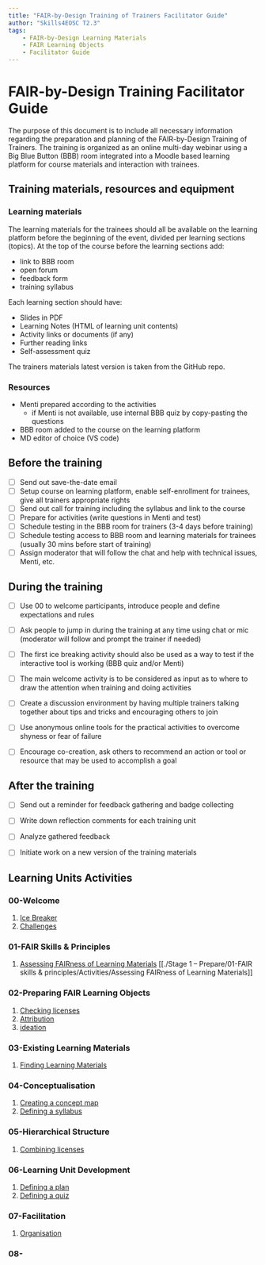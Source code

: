 ```yaml
---
title: "FAIR-by-Design Training of Trainers Facilitator Guide"
author: "Skills4EOSC T2.3"
tags: 
    - FAIR-by-Design Learning Materials
    - FAIR Learning Objects
    - Facilitator Guide
---
```


# FAIR-by-Design Training Facilitator Guide

The purpose of this document is to include all necessary information regarding the preparation and planning of the FAIR-by-Design Training of Trainers.
The training is organized as an online multi-day webinar using a Big Blue Button (BBB) room integrated into a Moodle based learning platform for course materials and interaction with trainees. 

## Training materials, resources and equipment
### Learning materials
The learning materials for the trainees should all be available on the learning platform before the beginning of the event, divided per learning sections (topics). 
At the top of the course before the learning sections add:
- link to BBB room
- open forum
- feedback form
- training syllabus

Each learning section should have:
- Slides in PDF
- Learning Notes (HTML of learning unit contents)
- Activity links or documents (if any)
- Further reading links
- Self-assessment quiz

The trainers materials latest version is taken from the GitHub repo.

### Resources
- Menti prepared according to the activities
    - if Menti is not available, use internal BBB quiz by copy-pasting the questions
- BBB room added to the course on the learning platform
- MD editor of choice (VS code)

## Before the training
- [ ] Send out save-the-date email
- [ ] Setup course on learning platform, enable self-enrollment for trainees, give all trainers appropriate rights
- [ ] Send out call for training including the syllabus and link to the course
- [ ] Prepare for activities (write questions in Menti and test) 
- [ ] Schedule testing in the BBB room for trainers (3-4 days before training)
- [ ] Schedule testing access to BBB room and learning materials for trainees (usually 30 mins before start of training)
- [ ] Assign moderator that will follow the chat and help with technical issues, Menti, etc.

## During the training
- [ ] Use 00 to welcome participants, introduce people and define expectations and rules
- [ ] Ask people to jump in during the training at any time using chat or mic (moderator will follow and prompt the trainer if needed)
- [ ] The first ice breaking activity should also be used as a way to test if the interactive tool is working (BBB quiz and/or Menti)
- [ ] The main welcome activity is to be considered as input as to where to draw the attention when training and doing activities
- [ ] Create a discussion environment by having multiple trainers talking together about tips and tricks and encouraging others to join
- [ ] Use anonymous online tools for the practical activities to overcome shyness or fear of failure
- [ ] Encourage co-creation, ask others to recommend an action or tool or resource that may be used to accomplish a goal


## After the training
- [ ] Send out a reminder for feedback gathering and badge collecting
- [ ] Write down reflection comments for each training unit
- [ ] Analyze gathered feedback
- [ ] Initiate work on a new version of the training materials 


## Learning Units Activities

### 00-Welcome
1. [Ice Breaker](./00-Welcome/Activities/00-ice_breaker.md)
2. [Challenges](./00-Welcome/Activities/01-challenges.md)

### 01-FAIR Skills & Principles
1. [Assessing FAIRness of Learning Materials](./Stage%201%20-%20Prepare/01-FAIR%20skills%20&%20principles/Activities/Assessing%20FAIRness%20of%20Learning%20Materials.md)
[[./Stage 1 – Prepare/01-FAIR skills & principles/Activities/Assessing FAIRness of Learning Materials]]

### 02-Preparing FAIR Learning Objects
1. [Checking licenses](./Stage%201:%20Prepare/02-Preparing%20FAIR%20Learning%20Objects/Activities/01-Checking%20licenses.md)  
2. [Attribution](./Stage%201:%20Prepare/02-Preparing%20FAIR%20Learning%20Objects/Activities/02-Attribution.md)
3. [ideation](./Stage%201:%20Prepare/02-Preparing%20FAIR%20Learning%20Objects/Activities/03-Ideation.md)  

### 03-Existing Learning Materials
1. [Finding Learning Materials](./Stage%202:%20Discover/03-Existing%20learning%20materials/Activities/Finding%20Learning%20Materials.md)

### 04-Conceptualisation
1. [Creating a concept map](./Stage%203:%20Design/04-Conceptualisation/Activities/Creating_concept_map.md)
2. [Defining a syllabus](./Stage%203:%20Design/04-Conceptualisation/Activities/Defining_a_syllabus.md)

### 05-Hierarchical Structure
1. [Combining licenses](./Stage%203:%20Design/05-Hierarchical%20Structure/Activities/CombiningLicenses.md)

### 06-Learning Unit Development
1. [Defining a plan](./Stage%203:%20Design/06-Learning%20unit%20development/Activities/Defining_a_plan.md)
2. [Defining a quiz](./Stage%203:%20Design/06-Learning%20unit%20development/Activities/Defining_a_quiz.md)

### 07-Facilitation
1. [Organisation](./Stage%203:%20Design/07-Facilitation/Activities/organisation.md)

### 08-